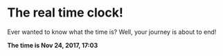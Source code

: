 # The real time clock!

Ever wanted to know what the time is? Well, your journey is about to end!

**The time is Nov 24, 2017, 17:03**